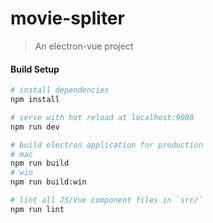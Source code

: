 # movie-spliter

> An electron-vue project

#### Build Setup

``` bash
# install dependencies
npm install

# serve with hot reload at localhost:9080
npm run dev

# build electron application for production
# mac
npm run build
# win
npm run build:win

# lint all JS/Vue component files in `src/`
npm run lint

```
